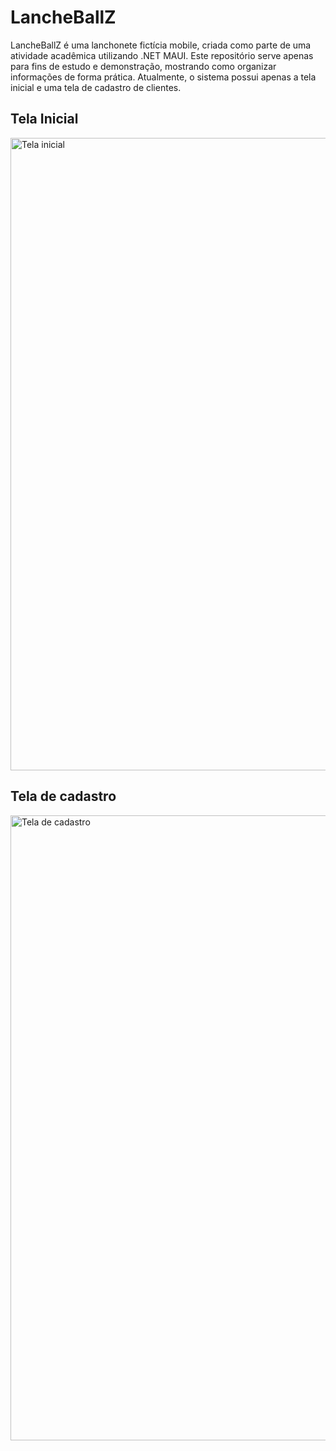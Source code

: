 # LancheBallZ 

LancheBallZ é uma lanchonete fictícia mobile, criada como parte de uma atividade acadêmica utilizando .NET MAUI. Este repositório serve apenas para fins de estudo e demonstração, mostrando como organizar informações de forma prática. Atualmente, o sistema possui apenas a tela inicial e uma tela de cadastro de clientes.

## Tela Inicial
<img width="549" height="1012" alt="Tela inicial" src="https://github.com/user-attachments/assets/46e3243d-5813-4e8f-816a-ac1dda11423a" />

## Tela de cadastro
<img width="550" height="1000" alt="Tela de cadastro" src="https://github.com/user-attachments/assets/330cc071-4d43-4230-98d0-359eed4b3dab" />
